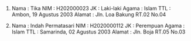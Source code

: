 1. Nama : Tika 
   NIM : H202000023
   JK : Laki-laki
   Agama : Islam
   TTL : Ambon, 19 Agustus 2003
   Alamat : Jln. Loa Bakung RT.02 No.04

2. Nama : Indah Permatasari
   NIM : H2020000112
   JK : Perempuan
   Agama : Islam
   TTL : Samarinda, 02 Agustus 2003
   Alamat : Jln. Boja RT.05 No.03
